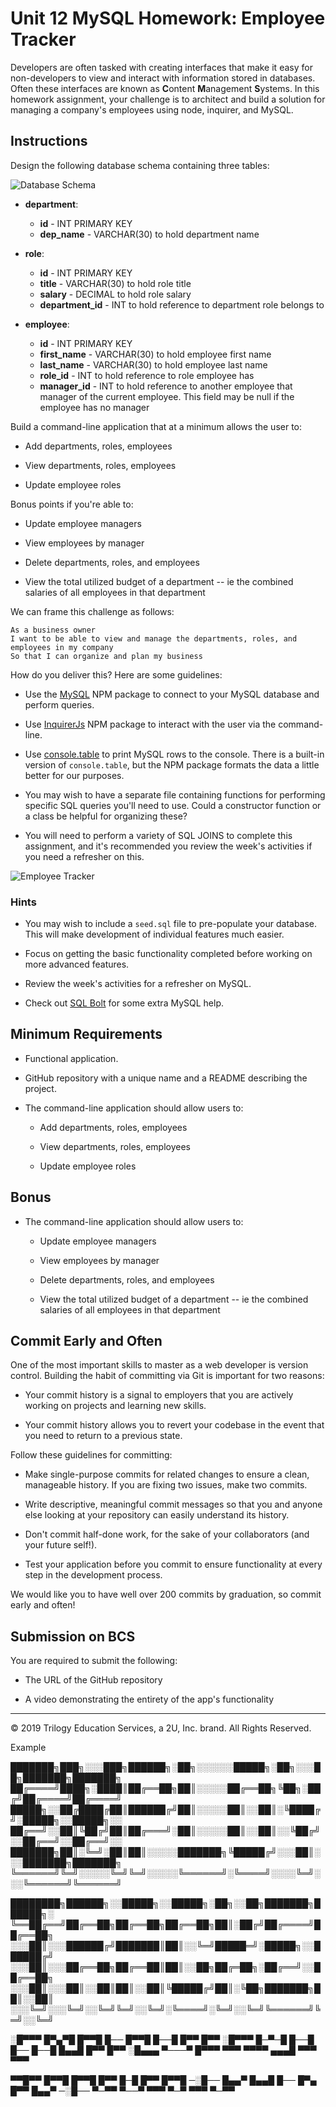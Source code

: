 # Unit 12 MySQL Homework: Employee Tracker

Developers are often tasked with creating interfaces that make it easy for non-developers to view and interact with information stored in databases. Often these interfaces are known as **C**ontent **M**anagement **S**ystems. In this homework assignment, your challenge is to architect and build a solution for managing a company's employees using node, inquirer, and MySQL.

## Instructions

Design the following database schema containing three tables:

![Database Schema](Assets/schema.png)

* **department**:

  * **id** - INT PRIMARY KEY
  * **dep_name** - VARCHAR(30) to hold department name

* **role**:

  * **id** - INT PRIMARY KEY
  * **title** -  VARCHAR(30) to hold role title
  * **salary** -  DECIMAL to hold role salary
  * **department_id** -  INT to hold reference to department role belongs to

* **employee**:

  * **id** - INT PRIMARY KEY
  * **first_name** - VARCHAR(30) to hold employee first name
  * **last_name** - VARCHAR(30) to hold employee last name
  * **role_id** - INT to hold reference to role employee has
  * **manager_id** - INT to hold reference to another employee that manager of the current employee. This field may be null if the employee has no manager
  
Build a command-line application that at a minimum allows the user to:

  * Add departments, roles, employees

  * View departments, roles, employees

  * Update employee roles

Bonus points if you're able to:

  * Update employee managers

  * View employees by manager

  * Delete departments, roles, and employees

  * View the total utilized budget of a department -- ie the combined salaries of all employees in that department

We can frame this challenge as follows:

```
As a business owner
I want to be able to view and manage the departments, roles, and employees in my company
So that I can organize and plan my business
```

How do you deliver this? Here are some guidelines:

* Use the [MySQL](https://www.npmjs.com/package/mysql) NPM package to connect to your MySQL database and perform queries.

* Use [InquirerJs](https://www.npmjs.com/package/inquirer/v/0.2.3) NPM package to interact with the user via the command-line.

* Use [console.table](https://www.npmjs.com/package/console.table) to print MySQL rows to the console. There is a built-in version of `console.table`, but the NPM package formats the data a little better for our purposes.

* You may wish to have a separate file containing functions for performing specific SQL queries you'll need to use. Could a constructor function or a class be helpful for organizing these?

* You will need to perform a variety of SQL JOINS to complete this assignment, and it's recommended you review the week's activities if you need a refresher on this.

![Employee Tracker](Assets/employee-tracker.gif)

### Hints

* You may wish to include a `seed.sql` file to pre-populate your database. This will make development of individual features much easier.

* Focus on getting the basic functionality completed before working on more advanced features.

* Review the week's activities for a refresher on MySQL.

* Check out [SQL Bolt](https://sqlbolt.com/) for some extra MySQL help.

## Minimum Requirements

* Functional application.

* GitHub repository with a unique name and a README describing the project.

* The command-line application should allow users to:

  * Add departments, roles, employees

  * View departments, roles, employees

  * Update employee roles

## Bonus

* The command-line application should allow users to:

  * Update employee managers

  * View employees by manager

  * Delete departments, roles, and employees

  * View the total utilized budget of a department -- ie the combined salaries of all employees in that department

## Commit Early and Often

One of the most important skills to master as a web developer is version control. Building the habit of committing via Git is important for two reasons:

* Your commit history is a signal to employers that you are actively working on projects and learning new skills.

* Your commit history allows you to revert your codebase in the event that you need to return to a previous state.

Follow these guidelines for committing:

* Make single-purpose commits for related changes to ensure a clean, manageable history. If you are fixing two issues, make two commits.

* Write descriptive, meaningful commit messages so that you and anyone else looking at your repository can easily understand its history.

* Don't commit half-done work, for the sake of your collaborators (and your future self!).

* Test your application before you commit to ensure functionality at every step in the development process.

We would like you to have well over 200 commits by graduation, so commit early and often!


## Submission on BCS

You are required to submit the following:

* The URL of the GitHub repository

* A video demonstrating the entirety of the app's functionality 

- - -
© 2019 Trilogy Education Services, a 2U, Inc. brand. All Rights Reserved.

Example

███████╗███╗░░░███╗██████╗░██╗░░░░░░█████╗░██╗░░░██╗███████╗███████╗
██╔════╝████╗░████║██╔══██╗██║░░░░░██╔══██╗╚██╗░██╔╝██╔════╝██╔════╝
█████╗░░██╔████╔██║██████╔╝██║░░░░░██║░░██║░╚████╔╝░█████╗░░█████╗░░
██╔══╝░░██║╚██╔╝██║██╔═══╝░██║░░░░░██║░░██║░░╚██╔╝░░██╔══╝░░██╔══╝░░
███████╗██║░╚═╝░██║██║░░░░░███████╗╚█████╔╝░░░██║░░░███████╗███████╗
╚══════╝╚═╝░░░░░╚═╝╚═╝░░░░░╚══════╝░╚════╝░░░░╚═╝░░░╚══════╝╚══════╝

████████╗██████╗░░█████╗░░█████╗░██╗░░██╗███████╗██████╗░
╚══██╔══╝██╔══██╗██╔══██╗██╔══██╗██║░██╔╝██╔════╝██╔══██╗
░░░██║░░░██████╔╝███████║██║░░╚═╝█████═╝░█████╗░░██████╔╝
░░░██║░░░██╔══██╗██╔══██║██║░░██╗██╔═██╗░██╔══╝░░██╔══██╗
░░░██║░░░██║░░██║██║░░██║╚█████╔╝██║░╚██╗███████╗██║░░██║
░░░╚═╝░░░╚═╝░░╚═╝╚═╝░░╚═╝░╚════╝░╚═╝░░╚═╝╚══════╝╚═╝░░╚═╝


░█▀▀▀ █▀▄▀█ █▀▀█ █── █▀▀█ █──█ █▀▀ █▀▀ 
░█▀▀▀ █─▀─█ █──█ █── █──█ █▄▄█ █▀▀ █▀▀ 
░█▄▄▄ ▀───▀ █▀▀▀ ▀▀▀ ▀▀▀▀ ▄▄▄█ ▀▀▀ ▀▀▀ 

▀▀█▀▀ █▀▀█ █▀▀█ █▀▀ █─█ █▀▀ █▀▀█ 
─░█── █▄▄▀ █▄▄█ █── █▀▄ █▀▀ █▄▄▀ 
─░█── ▀─▀▀ ▀──▀ ▀▀▀ ▀─▀ ▀▀▀ ▀─▀▀
